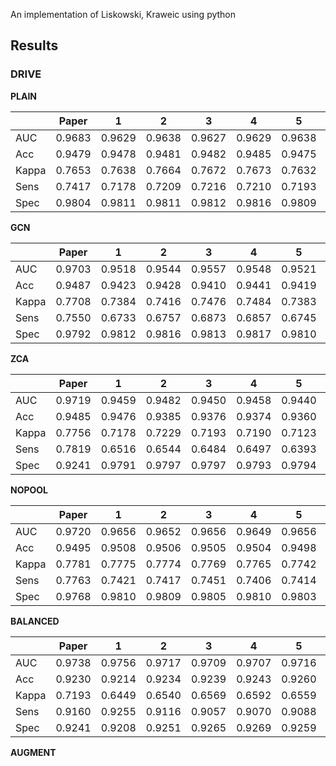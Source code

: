An implementation of Liskowski, Kraweic using python

## Results

### DRIVE

**PLAIN**

|     |Paper  |1      |2      |3      |4      |5      |6      |7      |8      |9      |10     |
|:--- |:---:  |:---:  |:---:  |:---:  |:---:  |:---:  |:---:  |:---:  |:---:  |:---:  |:---:  |
|AUC  |0.9683 |0.9629 |0.9638 |0.9627 |0.9629 |0.9638 |0.9640 |0.9633 |0.9642 |0.9634 |0.9634 |
|Acc  |0.9479 |0.9478 |0.9481 |0.9482 |0.9485 |0.9475 |0.9477 |0.9485 |0.9486 |0.9475 |0.9478 |
|Kappa|0.7653 |0.7638 |0.7664 |0.7672 |0.7673 |0.7632 |0.7671 |0.7684 |0.7696 |0.7636 |0.7663 |
|Sens |0.7417 |0.7178 |0.7209 |0.7216 |0.7210 |0.7193 |0.7206 |0.7235 |0.7238 |0.7179 |0.7205 |
|Spec |0.9804 |0.9811 |0.9811 |0.9812 |0.9816 |0.9809 |0.9813 |0.9814 |0.9817 |0.9810 |0.9811 |

**GCN**

|     |Paper  |1      |2      |3      |4      |5      |6      |7      |8      |9      |10     |
|:--- |:---:  |:---:  |:---:  |:---:  |:---:  |:---:  |:---:  |:---:  |:---:  |:---:  |:---:  |
|AUC  |0.9703 |0.9518 |0.9544 |0.9557 |0.9548 |0.9521 |0.9525 |0.9525 |0.9524 |0.9515 |0.9525 |
|Acc  |0.9487 |0.9423 |0.9428 |0.9410 |0.9441 |0.9419 |0.9417 |0.9428 |0.9424 |0.9415 |0.9423 |
|Kappa|0.7708 |0.7384 |0.7416 |0.7476 |0.7484 |0.7383 |0.7407 |0.7432 |0.7433 |0.7362 |0.7402 |
|Sens |0.7550 |0.6733 |0.6757 |0.6873 |0.6857 |0.6745 |0.6769 |0.6792 |0.6787 |0.6737 |0.6397 |
|Spec |0.9792 |0.9812 |0.9816 |0.9813 |0.9817 |0.9810 |0.9808 |0.9813 |0.9812 |0.9801 |0.9810 |

**ZCA**

|     |Paper  |1      |2      |3      |4      |5      |6      |7      |8      |9      |10     |
|:--- |:---:  |:---:  |:---:  |:---:  |:---:  |:---:  |:---:  |:---:  |:---:  |:---:  |:---:  |
|AUC  |0.9719 |0.9459 |0.9482 |0.9450 |0.9458 |0.9440 |0.9446 |0.9442 |0.9446 |0.9436 |0.9442 |
|Acc  |0.9485 |0.9476 |0.9385 |0.9376 |0.9374 |0.9360 |0.9356 |0.9368 |0.9361 |0.9356 |0.9360 |
|Kappa|0.7756 |0.7178 |0.7229 |0.7193 |0.7190 |0.7123 |0.7136 |0.7166 |0.7129 |0.7111 |0.7123 |
|Sens |0.7819 |0.6516 |0.6544 |0.6484 |0.6497 |0.6393 |0.6387 |0.6429 |0.6402 |0.6386 |0.6397 |
|Spec |0.9241 |0.9791 |0.9797 |0.9797 |0.9793 |0.9794 |0.9795 |0.9797 |0.9796 |0.9789 |0.9793 |


**NOPOOL**

|     |Paper  |1      |2      |3      |4      |5      |6      |7      |8      |9      |10     |
|:--- |:---:  |:---:  |:---:  |:---:  |:---:  |:---:  |:---:  |:---:  |:---:  |:---:  |:---:  |
|AUC  |0.9720 |0.9656 |0.9652 |0.9656 |0.9649 |0.9656 |0.9661 |0.9652 |0.9662 |0.9648 |0.9655 |
|Acc  |0.9495 |0.9508 |0.9506 |0.9505 |0.9504 |0.9498 |0.9499 |0.9507 |0.9509 |0.9495 |0.9504 |
|Kappa|0.7781 |0.7775 |0.7774 |0.7769 |0.7765 |0.7742 |0.7762 |0.7789 |0.7806 |0.7724 |0.7779 |
|Sens |0.7763 |0.7421 |0.7417 |0.7451 |0.7406 |0.7414 |0.7426 |0.7444 |0.7466 |0.7392 |0.7432 |
|Spec |0.9768 |0.9810 |0.9809 |0.9805 |0.9810 |0.9803 |0.9805 |0.9809 |0.9810 |0.9801 |0.9807 |

**BALANCED**

|     |Paper  |1      |2      |3      |4      |5      |6      |7      |8      |9      |10     |
|:--- |:---:  |:---:  |:---:  |:---:  |:---:  |:---:  |:---:  |:---:  |:---:  |:---:  |:---:  |
|AUC  |0.9738 |0.9756 |0.9717 |0.9709 |0.9707 |0.9716 |0.9720 |0.9710 |0.9718 |0.9648 |0.9717 |
|Acc  |0.9230 |0.9214 |0.9234 |0.9239 |0.9243 |0.9260 |0.9238 |0.9236 |0.9241 |0.9228 |0.9236 |
|Kappa|0.7193 |0.6449 |0.6540 |0.6569 |0.6592 |0.6559 |0.6631 |0.6569 |0.6615 |0.6535 |0.6575 |
|Sens |0.9160 |0.9255 |0.9116 |0.9057 |0.9070 |0.9088 |0.9105 |0.9085 |0.9093 |0.9083 |0.9099 |
|Spec |0.9241 |0.9208 |0.9251 |0.9265 |0.9269 |0.9259 |0.9257 |0.9259 |0.9263 |0.9249 |0.9256 |

**AUGMENT**
